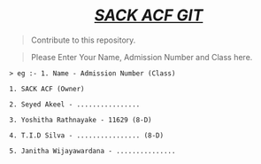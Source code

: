 # <div align="center"><a href="https://github.com/SACKACF/ACF-GIT"><b><i>SACK ACF GIT</i></b></a></div>

> Contribute to this repository.


> Please Enter Your Name, Admission Number and Class here.

```
> eg :- 1. Name - Admission Number (Class)
```

``` 
1. SACK ACF (Owner)

2. Seyed Akeel - ................

3. Yoshitha Rathnayake - 11629 (8-D)

4. T.I.D Silva - ................ (8-D)

5. Janitha Wijayawardana - ...............
```

